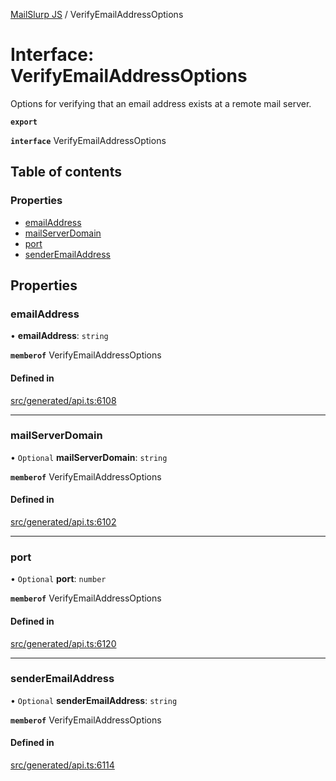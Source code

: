 [MailSlurp JS](../README.md) / VerifyEmailAddressOptions

# Interface: VerifyEmailAddressOptions

Options for verifying that an email address exists at a remote mail server.

**`export`**

**`interface`** VerifyEmailAddressOptions

## Table of contents

### Properties

- [emailAddress](VerifyEmailAddressOptions.md#emailaddress)
- [mailServerDomain](VerifyEmailAddressOptions.md#mailserverdomain)
- [port](VerifyEmailAddressOptions.md#port)
- [senderEmailAddress](VerifyEmailAddressOptions.md#senderemailaddress)

## Properties

### emailAddress

• **emailAddress**: `string`

**`memberof`** VerifyEmailAddressOptions

#### Defined in

[src/generated/api.ts:6108](https://github.com/mailslurp/mailslurp-client/blob/f0f645f/src/generated/api.ts#L6108)

___

### mailServerDomain

• `Optional` **mailServerDomain**: `string`

**`memberof`** VerifyEmailAddressOptions

#### Defined in

[src/generated/api.ts:6102](https://github.com/mailslurp/mailslurp-client/blob/f0f645f/src/generated/api.ts#L6102)

___

### port

• `Optional` **port**: `number`

**`memberof`** VerifyEmailAddressOptions

#### Defined in

[src/generated/api.ts:6120](https://github.com/mailslurp/mailslurp-client/blob/f0f645f/src/generated/api.ts#L6120)

___

### senderEmailAddress

• `Optional` **senderEmailAddress**: `string`

**`memberof`** VerifyEmailAddressOptions

#### Defined in

[src/generated/api.ts:6114](https://github.com/mailslurp/mailslurp-client/blob/f0f645f/src/generated/api.ts#L6114)
